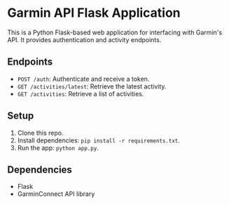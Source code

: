 # Garmin API Flask Application

This is a Python Flask-based web application for interfacing with Garmin's API. It provides authentication and activity endpoints.

## Endpoints
- `POST /auth`: Authenticate and receive a token.
- `GET /activities/latest`: Retrieve the latest activity.
- `GET /activities`: Retrieve a list of activities.

## Setup
1. Clone this repo.
2. Install dependencies: `pip install -r requirements.txt`.
3. Run the app: `python app.py`.

## Dependencies
- Flask
- GarminConnect API library
